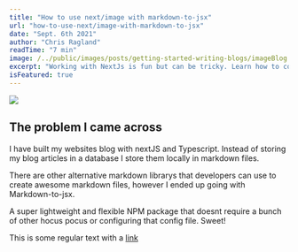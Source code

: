 ```yaml
---
title: "How to use next/image with markdown-to-jsx"
url: "how-to-use-next/image-with-markdown-to-jsx"
date: "Sept. 6th 2021"
author: "Chris Ragland"
readTime: "7 min"
image: /../public/images/posts/getting-started-writing-blogs/imageBlog.jpg
excerpt: "Working with NextJs is fun but can be tricky. Learn how to combine next/image and markdown-to-jsx!"
isFeatured: true
---
```


<div>
<img width={1080} height={720} src={/../public/images/posts/getting-started-writing-blogs/imageBlog.jpg}>
</div>

## The problem I came across

I have built my websites blog with nextJS and Typescript. Instead of storing my blog articles in a database I store them locally in markdown files.

There are other alternative markdown librarys that developers can use to create awesome markdown files, however I ended up going with Markdown-to-jsx.

A super lightweight and flexible NPM package that doesnt require a bunch of other hocus pocus or configuring that config file. Sweet!

This is some regular text with a [link](https://google.com)
